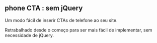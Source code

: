 ## phone CTA : sem jQuery ##

Um modo fácil de inserir CTAs de telefone ao seu site.

Retrabalhado desde o começo para ser mais fácil de implementar, sem necessidade de jQuery.
